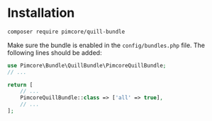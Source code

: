 # Installation

```bash
composer require pimcore/quill-bundle
```

Make sure the bundle is enabled in the `config/bundles.php` file. The following lines should be added:

```php
use Pimcore\Bundle\QuillBundle\PimcoreQuillBundle;
// ...

return [
    // ...
    PimcoreQuillBundle::class => ['all' => true],
    // ...
];
```